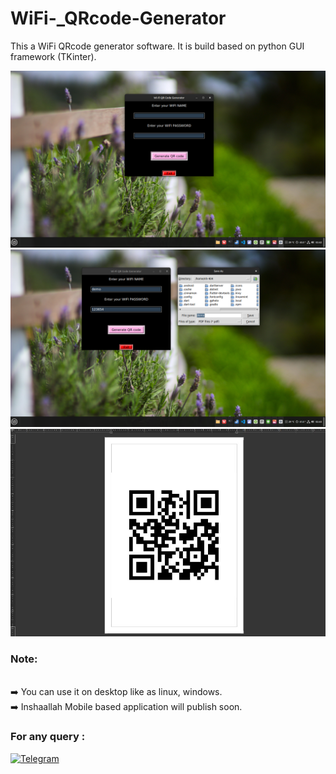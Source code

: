 # WiFi-_QRcode-Generator

This a WiFi QRcode generator software. It is build based on python GUI framework (TKinter).


<div aligb = "center">

<img src = "WiFi QR code Generator/images/wifi Qr.png">

</div>

<div aligb = "center">

<img src = "WiFi QR code Generator/images/file save.png">

</div>

<div aligb = "center">

<img src = "WiFi QR code Generator/images/QRCode.jpg">

</div>


### Note:

<br> ➡️ You can use it on desktop like as linux, windows.
<br> ➡️ Inshaallah Mobile based application will publish soon.
  
### For any query :

[![Telegram](https://img.shields.io/badge/Telegram-blue?style=for-the-badge&logo=telegram&logoColor=white)](https://t.me/nh_404)

